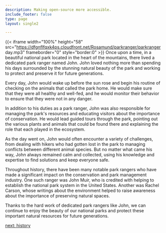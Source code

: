 ```yaml
---
description: Making open-source more accessible.
include_footer: false
type: page
layout: single2

---
```


{{< iframe width="100%" height="58" src="https://dfgnflfqxk4ps.cloudfront.net/Rosamund/parkranger/parkranger day.mp3" frameborder="0" style="border:0" >}}
Once upon a time, in a beautiful national park located in the heart of the mountains, there lived a dedicated park ranger named John. John loved nothing more than spending his days surrounded by the stunning natural beauty of the park and working to protect and preserve it for future generations.

Every day, John would wake up before the sun rose and begin his routine of checking on the animals that called the park home. He would make sure that they were all healthy and well-fed, and he would monitor their behavior to ensure that they were not in any danger.

In addition to his duties as a park ranger, John was also responsible for managing the park's resources and educating visitors about the importance of conservation. He would lead guided tours through the park, pointing out the various plants and animals that could be found there and explaining the role that each played in the ecosystem.

As the day went on, John would often encounter a variety of challenges, from dealing with hikers who had gotten lost in the park to managing conflicts between different animal species. But no matter what came his way, John always remained calm and collected, using his knowledge and expertise to find solutions and keep everyone safe.

Throughout history, there have been many notable park rangers who have made a significant impact on the conservation and park management industry. One such ranger was John Muir, who is credited with helping to establish the national park system in the United States. Another was Rachel Carson, whose writings about the environment helped to raise awareness about the importance of preserving natural spaces.

Thanks to the hard work of dedicated park rangers like John, we can continue to enjoy the beauty of our national parks and protect these important natural resources for future generations.


<a href="https://workdojos.com/parkranger/history">next: history</a>

